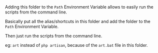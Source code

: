 Adding this folder to the `Path` Environment Variable allows to easily run the scripts from the command line.

Basically put all the alias/shortcuts in this folder and add the folder to the `Path` Environment Variable.

Then just run the scripts from the command line.

eg: `art` instead of `php artisan`, because of the `art.bat` file in this folder.
